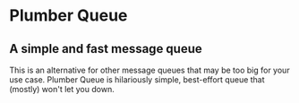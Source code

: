 # Plumber Queue
## A simple and fast message queue
This is an alternative for other message queues that may be too big for your use case. Plumber Queue is
hilariously simple, best-effort queue that (mostly) won't let you down.

